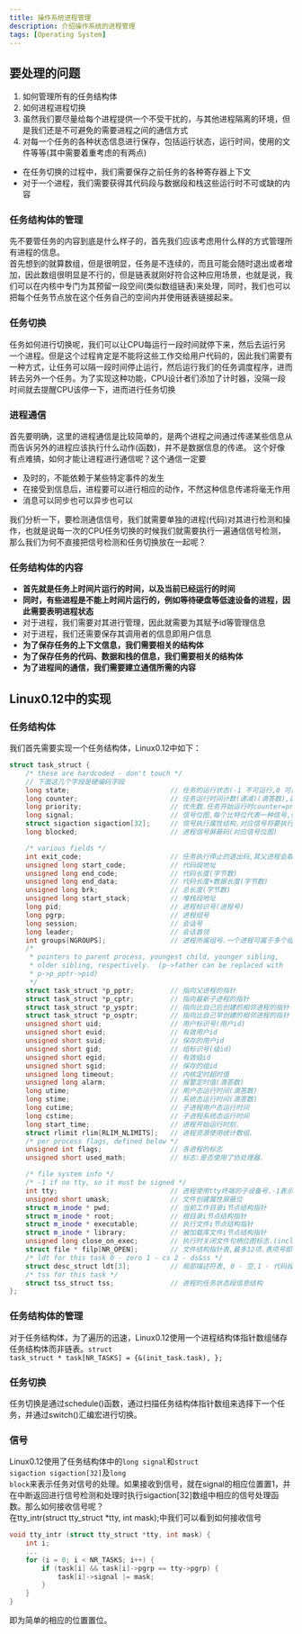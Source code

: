 ```yaml
---
title: 操作系统进程管理
description: 介绍操作系统的进程管理
tags: [Operating System]
---
```


## 要处理的问题
1. 如何管理所有的任务结构体
2. 如何进程进程切换
3. 虽然我们要尽量给每个进程提供一个不受干扰的，与其他进程隔离的环境，但是我们还是不可避免的需要进程之间的通信方式
4. 对每一个任务的各种状态信息进行保存，包括运行状态，运行时间，使用的文件等等(其中需要着重考虑的有两点)
 * 在任务切换的过程中，我们需要保存之前任务的各种寄存器上下文
 * 对于一个进程，我们需要获得其代码段与数据段和栈这些运行时不可或缺的内容
### 任务结构体的管理
先不要管任务的内容到底是什么样子的，首先我们应该考虑用什么样的方式管理所有进程的信息。  
首先想到的就算数组，但是很明显，任务是不连续的，而且可能会随时退出或者增加，因此数组很明显是不行的，但是链表就刚好符合这种应用场景，也就是说，我们可以在内核中专门为其预留一段空间(类似数组链表)来处理，同时，我们也可以把每个任务节点放在这个任务自己的空间内并使用链表链接起来。

### 任务切换
任务如何进行切换呢，我们可以让CPU每运行一段时间就停下来，然后去运行另一个进程。但是这个过程肯定是不能将这些工作交给用户代码的，因此我们需要有一种方式，让任务可以隔一段时间停止运行，然后运行我们的任务调度程序，进而转去另外一个任务。为了实现这种功能，CPU设计者们添加了计时器，没隔一段时间就去提醒CPU该停一下，进而进行任务切换

### 进程通信
首先要明确，这里的进程通信是比较简单的，是两个进程之间通过传递某些信息从而告诉另外的进程应该执行什么动作(函数)，并不是数据信息的传递。
这个好像有点难搞，如何才能让进程进行通信呢？这个通信一定要  
* 及时的，不能依赖于某些特定事件的发生
* 在接受到信息后，进程要可以进行相应的动作，不然这种信息传递将毫无作用
* 消息可以同步也可以异步也可以

我们分析一下，要检测通信信号，我们就需要单独的进程(代码)对其进行检测和操作，也就是说每一次的CPU任务切换的时候我们就需要执行一遍通信信号检测，那么我们为何不直接把信号检测和任务切换放在一起呢？

### 任务结构体的内容
* **首先就是任务上时间片运行的时间，以及当前已经运行的时间**
* **同时，有些进程是不能上时间片运行的，例如等待硬盘等低速设备的进程，因此需要表明进程状态**
* 对于进程，我们需要对其进行管理，因此就需要为其赋予id等管理信息
* 对于进程，我们还需要保存其调用者的信息即用户信息
* **为了保存任务的上下文信息，我们需要相关的结构体**
* **为了保存任务的代码、数据和栈的信息，我们需要相关的结构体**
* **为了进程间的通信，我们需要建立通信所需的内容**

## Linux0.12中的实现
### 任务结构体
我们首先需要实现一个任务结构体，Linux0.12中如下：  
```cpp
struct task_struct {
	/* these are hardcoded - don't touch */
	// 下面这几个字段是硬编码字段
	long state;							// 任务的运行状态(-1 不可运行,0 可运行(就绪), >0 已停止)
	long counter;						// 任务运行时间计数(递减)(滴答数),运行时间片
	long priority;						// 优先数.任务开始运行时counter=priority,越大运行越长
	long signal;						// 信号位图,每个比特位代表一种信号,信号值=位偏移值+1
	struct sigaction sigaction[32];		// 信号执行属性结构,对应信号将要执行的操作和标志信息
	long blocked;						// 进程信号屏蔽码(对应信号位图)

	/* various fields */
	int exit_code;						// 任务执行停止的退出码,其父进程会取.
	unsigned long start_code;			// 代码段地址
	unsigned long end_code;				// 代码长度(字节数)
	unsigned long end_data;				// 代码长度+数据长度(字节数)
	unsigned long brk;					// 总长度(字节数)
	unsigned long start_stack;			// 堆栈段地址
	long pid;							// 进程标识号(进程号)
	long pgrp;							// 进程组号
	long session;						// 会话号
	long leader;						// 会话首领
	int	groups[NGROUPS];				// 进程所属组号.一个进程可属于多个组
	/*
	 * pointers to parent process, youngest child, younger sibling,
	 * older sibling, respectively.  (p->father can be replaced with
	 * p->p_pptr->pid)
	 */
	struct task_struct *p_pptr;			// 指向父进程的指针
	struct task_struct *p_cptr;			// 指向最新子进程的指针
	struct task_struct *p_ysptr;		// 指向比自己后创建的相邻进程的指针
	struct task_struct *p_osptr;		// 指向比自己早创建的相邻进程的指针
	unsigned short uid;					// 用户标识号(用户id)
	unsigned short euid;				// 有效用户id
	unsigned short suid;				// 保存的用户id
	unsigned short gid;					// 组标识号(级id)
	unsigned short egid;				// 有效级id
	unsigned short sgid;				// 保存的组id
	unsigned long timeout;				// 内核定时超时值
	unsigned long alarm;				// 报警定时值(滴答数)
	long utime;							// 用户态运行时间(滴答数)
	long stime;							// 系统态运行时间(滴答数)
	long cutime;						// 子进程用户态运行时间
	long cstime;						// 子进程系统态运行时间
	long start_time;					// 进程开始运行时刻.
	struct rlimit rlim[RLIM_NLIMITS];	// 进程资源使用统计数组.
	/* per process flags, defined below */
	unsigned int flags;					// 各进程的标志
	unsigned short used_math;			// 标志:是否使用了协处理器.

	/* file system info */
	/* -1 if no tty, so it must be signed */
	int tty;							// 进程使用tty终端的子设备号.-1表示没有使用
	unsigned short umask;				// 文件创建属性屏蔽位
	struct m_inode * pwd;				// 当前工作目录i节点结构指针
	struct m_inode * root;				// 根目录i节点结构指针
	struct m_inode * executable;		// 执行文件i节点结构指针
	struct m_inode * library;			// 被加载库文件i节点结构指针
	unsigned long close_on_exec;		// 执行时关闭文件句柄位图标志.(include/fcntl.h)
	struct file * filp[NR_OPEN];		// 文件结构指针表,最多32项.表项号即是文件描述符的值
	/* ldt for this task 0 - zero 1 - cs 2 - ds&ss */
	struct desc_struct ldt[3];			// 局部描述符表, 0 - 空,1 - 代码段cs,2 - 数据和堆栈段ds&ss
	/* tss for this task */
	struct tss_struct tss;				// 进程的任务状态段信息结构
};
```

### 任务结构体的管理
对于任务结构体，为了遍历的迅速，Linux0.12使用一个进程结构体指针数组储存任务结构体而非链表。<code>struct task_struct * task[NR_TASKS] = {&(init_task.task), };</code>
    
### 任务切换
任务切换是通过schedule()函数，通过扫描任务结构体指针数组来选择下一个任务，并通过switch()汇编宏进行切换。

### 信号
Linux0.12使用了任务结构体中的<code>long signal</code>和<code>struct sigaction sigaction[32]</code>及<code>long block</code>来表示任务对信号的处理。如果接收到信号，就在signal的相应位置置1，并在中断返回进行信号检测和处理时执行sigaction[32]数组中相应的信号处理函数。那么如何接收信号呢？  
在tty_intr(struct tty_struct *tty, int mask);中我们可以看到如何接收信号  
```cpp title=tty_io.c
void tty_intr (struct tty_struct *tty, int mask) {
    int i;
    ...
    for (i = 0; i < NR_TASKS; i++) {
        if (task[i] && task[i]->pgrp == tty->pgrp) {
            task[i]->signal |= mask;
        }
    }
}
```
即为简单的相应的位置置位。